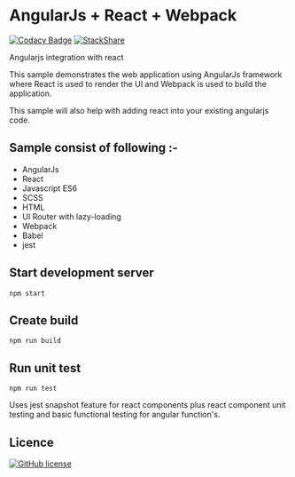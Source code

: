 # AngularJs + React + Webpack

[![Codacy Badge](https://api.codacy.com/project/badge/Grade/9ef9fd1b6102481597e7e3b5c9e0a3dd)](https://www.codacy.com/app/tushar/angularjs-react?utm_source=github.com&amp;utm_medium=referral&amp;utm_content=nimjetushar/angularjs-react&amp;utm_campaign=Badge_Grade)
[![StackShare](https://img.shields.io/badge/tech-stack-0690fa.svg?style=flat)](https://stackshare.io/nimjetushar/angularjs-react)

Angularjs integration with react

This sample demonstrates the web application using AngularJs framework where React is used to render the UI and Webpack is used to build the application.

This sample will also help with adding react into your existing angularjs code.

## Sample consist of following :-
 - AngularJs
 - React
 - Javascript ES6
 - SCSS
 - HTML
 - UI Router with lazy-loading
 - Webpack
 - Babel
 - jest

## Start development server

```
npm start
```

## Create build

```
npm run build
```

## Run unit test

```
npm run test
```
Uses jest snapshot feature for react components plus react component unit testing and basic functional testing for angular function's.

## Licence

[![GitHub license](https://img.shields.io/github/license/nimjetushar/angularjs-react.svg)](https://github.com/nimjetushar/angularjs-react/blob/master/LICENSE)

